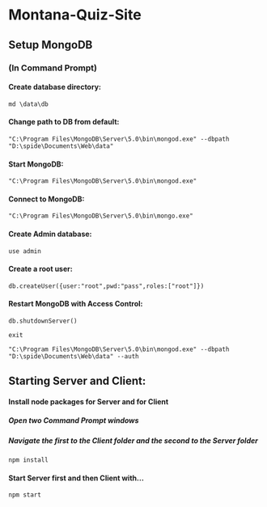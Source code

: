 # Montana-Quiz-Site

## Setup MongoDB

### (In Command Prompt)

#### Create database directory:
	
	md \data\db

#### Change path to DB from default:
	
	"C:\Program Files\MongoDB\Server\5.0\bin\mongod.exe" --dbpath "D:\spide\Documents\Web\data"

#### Start MongoDB:
	
	"C:\Program Files\MongoDB\Server\5.0\bin\mongod.exe"

#### Connect to MongoDB:
	
	"C:\Program Files\MongoDB\Server\5.0\bin\mongo.exe"

#### Create Admin database:
	
	use admin

#### Create a root user:
	
	db.createUser({user:"root",pwd:"pass",roles:["root"]})

#### Restart MongoDB with Access Control:
	
	db.shutdownServer()
	
	exit
	
	"C:\Program Files\MongoDB\Server\5.0\bin\mongod.exe" --dbpath "D:\spide\Documents\Web\data" --auth
	
## Starting Server and Client:

#### Install node packages for Server and for Client
##### Open two Command Prompt windows
##### Navigate the first to the Client folder and the second to the Server folder

	npm install
	
#### Start Server first and then Client with...

	npm start
